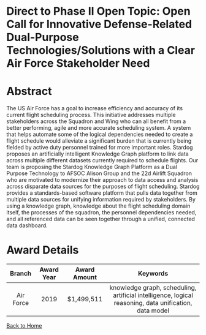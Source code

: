 
Direct to Phase II Open Topic: Open Call for Innovative Defense-Related Dual-Purpose Technologies/Solutions with a Clear Air Force Stakeholder Need
===================================================================================================================================================

# Abstract


The US Air Force has a goal to increase efficiency and accuracy of its current flight scheduling process. This initiative addresses multiple stakeholders across the Squadron and Wing who can all benefit from a better performing, agile and more accurate scheduling system. A system that helps automate some of the logical dependencies needed to create a flight schedule would alleviate a significant burden that is currently being fielded by active duty personnel trained for more important roles. Stardog proposes an artificially intelligent Knowledge Graph platform to link data across multiple different datasets currently required to schedule flights. Our team is proposing the Stardog Knowledge Graph Platform as a Dual Purpose Technology to AFSOC Alison Group and the 22d Airlift Squadron who are motivated to modernize their approach to data access and analysis across disparate data sources for the purposes of flight scheduling. Stardog provides a standards-based software platform that pulls data together from multiple data sources for unifying information required by stakeholders. By using a knowledge graph, knowledge about the flight scheduling domain itself, the processes of the squadron, the personnel dependencies needed, and all referenced data can be seen together through a unified, connected data dashboard.  

# Award Details

|Branch|Award Year|Award Amount|Keywords|
| :---: | :---: | :---: | :---: |
|Air Force|2019|$1,499,511|knowledge graph, scheduling, artificial intelligence, logical reasoning, data unification, data model|
  
  


[Back to Home](https://github.com/chrischow/dod_sbir_awards/Reports/DJ/#1614)